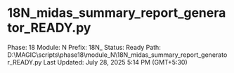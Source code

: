 # 18N_midas_summary_report_generator_READY.py

Phase: 18
Module: N
Prefix: 18N_
Status: Ready
Path: D:\MAGIC\scripts\phase18\module_N\18N_midas_summary_report_generator_READY.py
Last Updated: July 28, 2025 5:14 PM (GMT+5:30)
